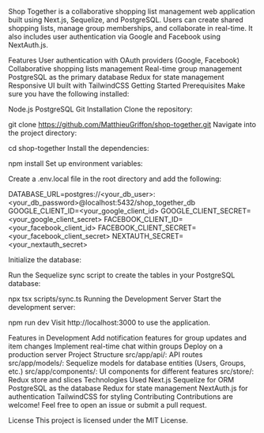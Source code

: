 Shop Together is a collaborative shopping list management web application built using Next.js, Sequelize, and PostgreSQL. Users can create shared shopping lists, manage group memberships, and collaborate in real-time. It also includes user authentication via Google and Facebook using NextAuth.js.

Features
User authentication with OAuth providers (Google, Facebook)
Collaborative shopping lists management
Real-time group management
PostgreSQL as the primary database
Redux for state management
Responsive UI built with TailwindCSS
Getting Started
Prerequisites
Make sure you have the following installed:

Node.js
PostgreSQL
Git
Installation
Clone the repository:

git clone https://github.com/MatthieuGriffon/shop-together.git
Navigate into the project directory:

cd shop-together
Install the dependencies:

npm install
Set up environment variables:

Create a .env.local file in the root directory and add the following:

DATABASE_URL=postgres://<your_db_user>:<your_db_password>@localhost:5432/shop_together_db
GOOGLE_CLIENT_ID=<your_google_client_id>
GOOGLE_CLIENT_SECRET=<your_google_client_secret>
FACEBOOK_CLIENT_ID=<your_facebook_client_id>
FACEBOOK_CLIENT_SECRET=<your_facebook_client_secret>
NEXTAUTH_SECRET=<your_nextauth_secret>

Initialize the database:

Run the Sequelize sync script to create the tables in your PostgreSQL database:


npx tsx scripts/sync.ts
Running the Development Server
Start the development server:

npm run dev
Visit http://localhost:3000 to use the application.

Features in Development
Add notification features for group updates and item changes
Implement real-time chat within groups
Deploy on a production server
Project Structure
src/app/api/: API routes
src/app/models/: Sequelize models for database entities (Users, Groups, etc.)
src/app/components/: UI components for different features
src/store/: Redux store and slices
Technologies Used
Next.js
Sequelize for ORM
PostgreSQL as the database
Redux for state management
NextAuth.js for authentication
TailwindCSS for styling
Contributing
Contributions are welcome! Feel free to open an issue or submit a pull request.

License
This project is licensed under the MIT License.